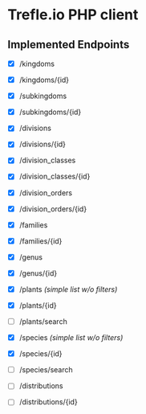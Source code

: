 # Trefle.io PHP client

## Implemented Endpoints

- [x] /kingdoms
- [x] /kingdoms/{id}

- [x] /subkingdoms
- [x] /subkingdoms/{id}

- [x] /divisions
- [x] /divisions/{id}

- [x] /division_classes
- [x] /division_classes/{id}

- [x] /division_orders
- [x] /division_orders/{id}

- [x] /families
- [x] /families/{id}

- [x] /genus
- [x] /genus/{id}

- [x] /plants _(simple list w/o filters)_
- [x] /plants/{id}
- [ ] /plants/search

- [x] /species _(simple list w/o filters)_
- [x] /species/{id}
- [ ] /species/search

- [ ] /distributions
- [ ] /distributions/{id}
